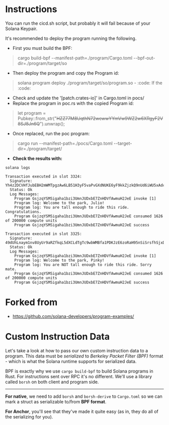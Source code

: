 # Instructions
You can run the cicd.sh script, but probably it will fail because of your Solana Keypair.

It's recommended to deploy the program running the following.
- First you must build the BPF:
> cargo build-bpf --manifest-path=./program/Cargo.toml --bpf-out-dir=./program/target/so
- Then deploy the program and copy the Program id:
> solana program deploy ./program/target/so/program.so
	- :code: If the :code:
- Check and update the '[patch.crates-io]' in Cargo.toml in pocs/
- Replace the program in poc.rs with the copied Program id:
> let program = Pubkey::from_str("~~HZZ77M8UqthN72wewwYYmVw9WZ2w6XRgyF2V8SJ8Jn6Q~~").unwrap();
- Once replaced, run the poc program:
>  cargo run --manifest-path=./pocs/Cargo.toml --target-dir=./program/target/
- **Check the results with:**

`solana logs`
```
Transaction executed in slot 3324:
  Signature: Yh4z2DCVHfJubEBH2mWMTpgzAw6LB51H3yF5vaPvGXdNUKE6yF9kkZjzkQ9nUd6iWU5xAdcBBzsHZ91AWse7sD5
  Status: Ok
  Log Messages:
    Program GsjzqYSMSigaha1bzi3UmnJUDxbE7ZnHDVfAwmuH2JeE invoke [1]
    Program log: Welcome to the park, Julio!
    Program log: You are tall enough to ride this ride. Congratulations.
    Program GsjzqYSMSigaha1bzi3UmnJUDxbE7ZnHDVfAwmuH2JeE consumed 1626 of 200000 compute units
    Program GsjzqYSMSigaha1bzi3UmnJUDxbE7ZnHDVfAwmuH2JeE success

Transaction executed in slot 3325:
  Signature: 49dUhLnaym1nv8UyUr9aRZfkqL5dXCLdTgTc9wbWMBfa1PDKJzE6zoRaH95nSiSrsfhSjxDJkRWmgZtgHcVBLKH6
  Status: Ok
  Log Messages:
    Program GsjzqYSMSigaha1bzi3UmnJUDxbE7ZnHDVfAwmuH2JeE invoke [1]
    Program log: Welcome to the park, Pinky!
    Program log: You are NOT tall enough to ride this ride. Sorry mate.
    Program GsjzqYSMSigaha1bzi3UmnJUDxbE7ZnHDVfAwmuH2JeE consumed 1626 of 200000 compute units
    Program GsjzqYSMSigaha1bzi3UmnJUDxbE7ZnHDVfAwmuH2JeE success

```


# Forked from
- https://github.com/solana-developers/program-examples/


# Custom Instruction Data

Let's take a look at how to pass our own custom instruction data to a program. This data must be *serialized* to *Berkeley Packet Filter (BPF)* format - which is what the Solana runtime supports for serialized data.   

BPF is exactly why we use `cargo build-bpf` to build Solana programs in Rust. For instructions sent over RPC it's no different. We'll use a library called `borsh` on both client and program side.   

_____

**For native**, we need to add `borsh` and `borsh-derive` to `Cargo.toml` so we can mark a struct as serializable to/from **BPF format**.   

**For Anchor**, you'll see that they've made it quite easy (as in, they do all of the serializing for you).